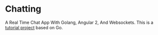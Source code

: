 # Chatting
A Real Time Chat App With Golang, Angular 2, And Websockets. This is a [tutorial project](https://www.thepolyglotdeveloper.com/2016/12/create-real-time-chat-app-golang-angular-2-websockets/) based on Go. 
